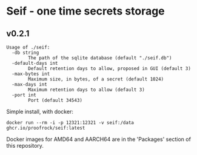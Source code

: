 # Seif - one time secrets storage

## v0.2.1

```text
Usage of ./seif:
  -db string
        The path of the sqlite database (default "./seif.db")
  -default-days int
        Default retention days to allow, proposed in GUI (default 3)
  -max-bytes int
        Maximum size, in bytes, of a secret (default 1024)
  -max-days int
        Maximum retention days to allow (default 3)
  -port int
        Port (default 34543)
```

Simple install, with docker:

`docker run --rm -i -p 12321:12321 -v seif:/data ghcr.io/proofrock/seif:latest`

Docker images for AMD64 and AARCH64 are in the 'Packages' section of this repository.
